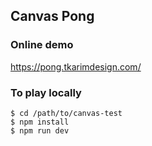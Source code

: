 ## Canvas Pong

### Online demo
https://pong.tkarimdesign.com/

### To play locally

```shell
$ cd /path/to/canvas-test
$ npm install
$ npm run dev
```
